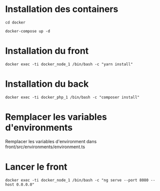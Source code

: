 
# Installation des containers

``
cd docker
``

``
docker-compose up -d
``


# Installation du front


``
docker exec -ti docker_node_1 /bin/bash -c "yarn install"
``

# Installation du back


``
docker exec -ti docker_php_1 /bin/bash -c "composer install"
``


# Remplacer les variables d'environments


Remplacer les variables d'environment dans front/src/environments/environment.ts



# Lancer le front 

``
docker exec -ti docker_node_1 /bin/bash -c "ng serve --port 8080 --host 0.0.0.0"
``











